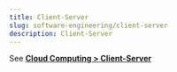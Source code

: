 ```yaml
---
title: Client-Server
slug: software-engineering/client-server
description: Client-Server
---
```


See **[Cloud Computing > Client-Server](/cloud-computing-and-distributed-systems/client-server)**
